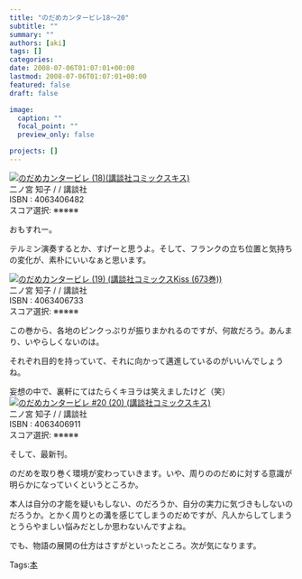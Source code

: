 ```yaml
---
title: "のだめカンタービレ18〜20"
subtitle: ""
summary: ""
authors: [aki]
tags: []
categories: 
date: 2008-07-06T01:07:01+00:00
lastmod: 2008-07-06T01:07:01+00:00
featured: false
draft: false

image:
  caption: ""
  focal_point: ""
  preview_only: false

projects: []
---
```

![](https://ecx.images-amazon.com/images/I/41wmOBGeEJL._SL160_.jpg)[のだめカンタービレ (18)(講談社コミックスキス)](http://item.excite.co.jp/detail/ASIN_4063406482)  
二ノ宮 知子 / / 講談社  
ISBN : 4063406482  
スコア選択: ※※※※※  
  
おもすれー。  
  
テルミン演奏するとか、すげーと思うよ。そして、フランクの立ち位置と気持ちの変化が、素朴にいいなぁと思います。  
  
 ![](https://ecx.images-amazon.com/images/I/51MAH-ANm5L._SL160_.jpg)[のだめカンタービレ (19) (講談社コミックスKiss (673巻))](http://item.excite.co.jp/detail/ASIN_4063406733)  
二ノ宮 知子 / / 講談社  
ISBN : 4063406733  
スコア選択: ※※※※※  
  
この巻から、各地のピンクっぷりが振りまかれるのですが、何故だろう。あんまり、いやらしくないのは。  
  
それぞれ目的を持っていて、それに向かって邁進しているのがいいんでしょうね。  
  
妄想の中で、裏軒にてはたらくキヨラは笑えましたけど（笑）  
 ![](https://ecx.images-amazon.com/images/I/51aBEkhsYQL._SL160_.jpg)[のだめカンタービレ #20 (20) (講談社コミックスキス)](http://item.excite.co.jp/detail/ASIN_4063406911)  
二ノ宮 知子 / / 講談社  
ISBN : 4063406911  
スコア選択: ※※※※※  
  
そして、最新刊。  
  
のだめを取り巻く環境が変わっていきます。いや、周りののだめに対する意識が明らかになっていくというところか。  
  
本人は自分の才能を疑いもしない、のだろうか、自分の実力に気づきもしないのだろうか。とかく周りとの溝を感じてしまうのだめですが、凡人からしてしまうとうらやましい悩みだとしか思わないんですよね。  
  
でも、物語の展開の仕方はさすがといったところ。次が気になります。

Tags:[本](http://mrk0369.exblog.jp/tags/%E6%9C%AC/) 

